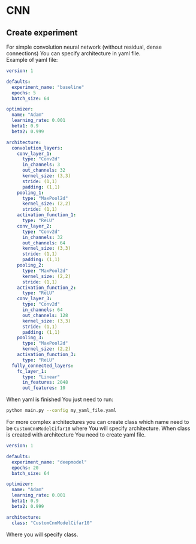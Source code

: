# CNN
## Create experiment
For simple convolution neural network (without residual, dense connections) You can specify architecture in yaml file.  
Example of yaml file:
```yaml
version: 1

defaults:
  experiment_name: "baseline"
  epochs: 5
  batch_size: 64

optimizer:
  name: "Adam"
  learning_rate: 0.001
  beta1: 0.9
  beta2: 0.999

architecture:
  convolution_layers:
    conv_layer_1:
      type: "Conv2d"
      in_channels: 3
      out_channels: 32
      kernel_size: (3,3)
      stride: (1,1)
      padding: (1,1)
    pooling_1:
      type: "MaxPool2d"
      kernel_size: (2,2)
      stride: (1,1)
    activation_function_1:
      type: "ReLU"
    conv_layer_2:
      type: "Conv2d"
      in_channels: 32
      out_channels: 64
      kernel_size: (3,3)
      stride: (1,1)
      padding: (1,1)
    pooling_2:
      type: "MaxPool2d"
      kernel_size: (2,2)
      stride: (1,1)
    activation_function_2:
      type: "ReLU"
    conv_layer_3:
      type: "Conv2d"
      in_channels: 64
      out_channels: 128
      kernel_size: (3,3)
      stride: (1,1)
      padding: (1,1)
    pooling_3:
      type: "MaxPool2d"
      kernel_size: (2,2)
    activation_function_3:
      type: "ReLU"
  fully_connected_layers:
    fc_layer_1:
      type: "Linear"
      in_features: 2048
      out_features: 10

```
When yaml is finished You just need to run:
```bash
python main.py --config my_yaml_file.yaml
```
For more complex architectures you can create class which name need to be `CustomCnnModelCifar10` where You will specify architecture. When class is created with  architecture You need to create yaml file.
```yaml
version: 1

defaults:
  experiment_name: "deepmodel"
  epochs: 20
  batch_size: 64

optimizer:
  name: "Adam"
  learning_rate: 0.001
  beta1: 0.9
  beta2: 0.999

architecture:
  class: "CustomCnnModelCifar10"
```
Where you will specify class.
